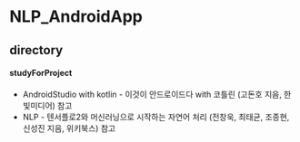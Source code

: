 # NLP_AndroidApp

## directory
#### studyForProject
- AndroidStudio with kotlin - 이것이 안드로이드다 with 코틀린 (고돈호 지음, 한빛미디어) 참고
- NLP - 텐서플로2와 머신러닝으로 시작하는 자연어 처리 (전창욱, 최태균, 조종현, 신성진 지음, 위키북스) 참고
